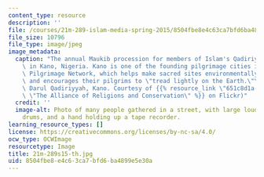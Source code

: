 ```yaml
---
content_type: resource
description: ''
file: /courses/21m-289-islam-media-spring-2015/8504fbe8e4c63ca7bfd6ba4899e5e30a_21m-289s15-th.jpg
file_size: 10796
file_type: image/jpeg
image_metadata:
  caption: "The annual Maukib procession for members of Islam's Qadiriyyah tradition\
    \ in Kano, Nigeria. Kano is one of the founding pilgrimage cities in the Green\
    \ Pilgrimage Network, which helps make sacred sites environmentally sustainable,\
    \ and encourages their pilgrims to \"tread lightly on the Earth.\"\_(Photo by\
    \ Darul Qadiriyyah, Kano. Courtesy of {{% resource_link \"651c8d1a-201f-465d-bb36-e1937caca460\"\
    \ \"The Alliance of Religions and Conservation\" %}} on Flickr)"
  credit: ''
  image-alt: Photo of many people gathered in a street, with large loudspeakers, hand
    drums, and a hand holding up a tape recorder.
learning_resource_types: []
license: https://creativecommons.org/licenses/by-nc-sa/4.0/
ocw_type: OCWImage
resourcetype: Image
title: 21m-289s15-th.jpg
uid: 8504fbe8-e4c6-3ca7-bfd6-ba4899e5e30a
---
```

